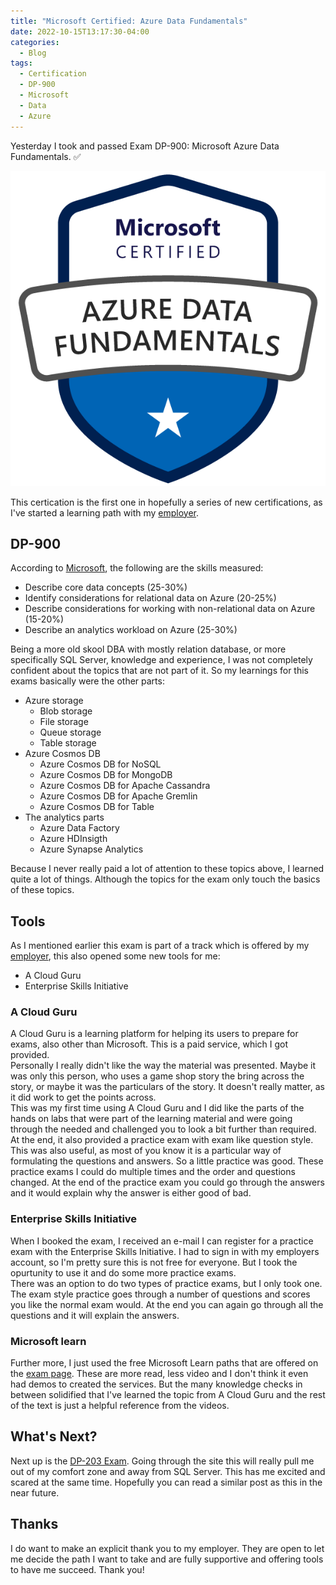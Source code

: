 ```yaml
---
title: "Microsoft Certified: Azure Data Fundamentals"
date: 2022-10-15T13:17:30-04:00
categories:
  - Blog
tags:
  - Certification
  - DP-900
  - Microsoft
  - Data
  - Azure
---
```


Yesterday I took and passed Exam DP-900: Microsoft Azure Data Fundamentals. ✅

![dp900 badge](../assets/images/microsoft-certified-azure-data-fundamentals.png)

This certication is the first one in hopefully a series of new certifications, as I've started a learning path with my [employer][1].

## DP-900

According to [Microsoft][2], the following are the skills measured:

- Describe core data concepts (25-30%)
- Identify considerations for relational data on Azure (20-25%)
- Describe considerations for working with non-relational data on Azure (15-20%)
- Describe an analytics workload on Azure (25-30%)

Being a more old skool DBA with mostly relation database, or more specifically SQL Server, knowledge and experience, I was not completely confident about the topics that are not part of it. So my learnings for this exams basically were the other parts:

- Azure storage
  - Blob storage
  - File storage
  - Queue storage
  - Table storage
- Azure Cosmos DB
  - Azure Cosmos DB for NoSQL
  - Azure Cosmos DB for MongoDB
  - Azure Cosmos DB for Apache Cassandra
  - Azure Cosmos DB for Apache Gremlin
  - Azure Cosmos DB for Table
- The analytics parts
  - Azure Data Factory
  - Azure HDInsigth
  - Azure Synapse Analytics

Because I never really paid a lot of attention to these topics above, I learned quite a lot of things. Although the topics for the exam only touch the basics of these topics.

## Tools

As I mentioned earlier this exam is part of a track which is offered by my [employer][1], this also opened some new tools for me:

- A Cloud Guru
- Enterprise Skills Initiative

### A Cloud Guru

A Cloud Guru is a learning platform for helping its users to prepare for exams, also other than Microsoft. This is a paid service, which I got provided.\
Personally I really didn't like the way the material was presented. Maybe it was only this person, who uses a game shop story the bring across the story, or maybe it was the particulars of the story. It doesn't really matter, as it did work to get the points across.\
This was my first time using A Cloud Guru and I did like the parts of the hands on labs that were part of the learning material and were going through the needed and challenged you to look a bit further than required. At the end, it also provided a practice exam with exam like question style. This was also useful, as most of you know it is a particular way of formulating the questions and answers. So a little practice was good. These practice exams I could do multiple times and the order and questions changed. At the end of the practice exam you could go through the answers and it would explain why the answer is either good of bad.

### Enterprise Skills Initiative

When I booked the exam, I received an e-mail I can register for a practice exam with the Enterprise Skills Initiative. I had to sign in with my employers account, so I'm pretty sure this is not free for everyone. But I took the opurtunity to use it and do some more practice exams.\
There was an option to do two types of practice exams, but I only took one. The exam style practice goes through a number of questions and scores you like the normal exam would. At the end you can again go through all the questions and it will explain the answers.

### Microsoft learn

Further more, I just used the free Microsoft Learn paths that are offered on the [exam page][3]. These are more read, less video and I don't think it even had demos to created the services. But the many knowledge checks in between solidified that I've learned the topic from A Cloud Guru and the rest of the text is just a helpful reference from the videos.

## What's Next?

Next up is the [DP-203 Exam][3]. Going through the site this will really pull me out of my comfort zone and away from SQL Server. This has me excited and scared at the same time. Hopefully you can read a similar post as this in the near future.

## Thanks

I do want to make an explicit thank you to my employer. They are open to let me decide the path I want to take and are fully supportive and offering tools to have me succeed. Thank you!

[1]: www.sogeti.com
[2]: https://learn.microsoft.com/en-us/certifications/exams/dp-900
[3]: https://learn.microsoft.com/en-us/certifications/exams/dp-203
